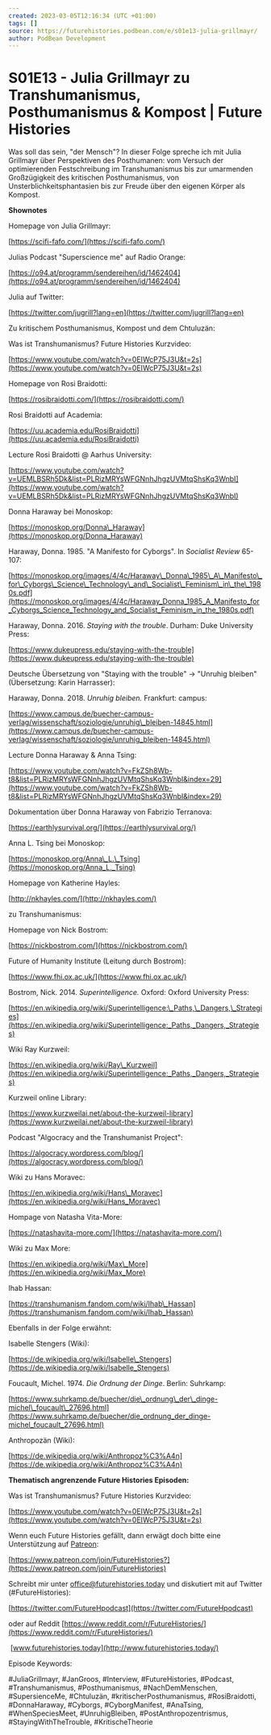 ```yaml
---
created: 2023-03-05T12:16:34 (UTC +01:00)
tags: []
source: https://futurehistories.podbean.com/e/s01e13-julia-grillmayr/
author: PodBean Development
---
```


# S01E13 - Julia Grillmayr zu Transhumanismus, Posthumanismus & Kompost | Future Histories

Was soll das sein, "der Mensch"? In dieser Folge spreche ich mit Julia Grillmayr über Perspektiven des Posthumanen: vom Versuch der optimierenden Festschreibung im Transhumanismus bis zur umarmenden Großzügigkeit des kritischen Posthumanismus, von Unsterblichkeitsphantasien bis zur Freude über den eigenen Körper als Kompost.

**Shownotes**

  
Homepage von Julia Grillmayr:

[https://scifi-fafo.com/](https://scifi-fafo.com/)

  
Julias Podcast "Superscience me" auf Radio Orange:

[https://o94.at/programm/sendereihen/id/1462404](https://o94.at/programm/sendereihen/id/1462404)

  
Julia auf Twitter:

[https://twitter.com/jugrill?lang=en](https://twitter.com/jugrill?lang=en)

  
Zu kritischem Posthumanismus, Kompost und dem Chtuluzän:

  
Was ist Transhumanismus? Future Histories Kurzvideo:

[https://www.youtube.com/watch?v=0EIWcP75J3U&t=2s](https://www.youtube.com/watch?v=0EIWcP75J3U&t=2s)

  
Homepage von Rosi Braidotti:

[https://rosibraidotti.com/](https://rosibraidotti.com/)

  
Rosi Braidotti auf Academia:

[https://uu.academia.edu/RosiBraidotti](https://uu.academia.edu/RosiBraidotti)

  
Lecture Rosi Braidotti @ Aarhus University:

[https://www.youtube.com/watch?v=UEMLBSRh5Dk&list=PLRizMRYsWFGNnhJhgzUVMtqShsKq3WnbI](https://www.youtube.com/watch?v=UEMLBSRh5Dk&list=PLRizMRYsWFGNnhJhgzUVMtqShsKq3WnbI)

  
Donna Haraway bei Monoskop:

[https://monoskop.org/Donna\_Haraway](https://monoskop.org/Donna_Haraway)

  
Haraway, Donna. 1985. "A Manifesto for Cyborgs". In _Socialist Review_ 65-107:

[https://monoskop.org/images/4/4c/Haraway\_Donna\_1985\_A\_Manifesto\_for\_Cyborgs\_Science\_Technology\_and\_Socialist\_Feminism\_in\_the\_1980s.pdf](https://monoskop.org/images/4/4c/Haraway_Donna_1985_A_Manifesto_for_Cyborgs_Science_Technology_and_Socialist_Feminism_in_the_1980s.pdf)

  
Haraway, Donna. 2016. _Staying with the trouble_. Durham: Duke University Press:

[https://www.dukeupress.edu/staying-with-the-trouble](https://www.dukeupress.edu/staying-with-the-trouble)

  
Deutsche Übersetzung von "Staying with the trouble" -> "Unruhig bleiben" (Übersetzung: Karin Harrasser):

Haraway, Donna. 2018. _Unruhig bleiben._ Frankfurt: campus:

[https://www.campus.de/buecher-campus-verlag/wissenschaft/soziologie/unruhig\_bleiben-14845.html](https://www.campus.de/buecher-campus-verlag/wissenschaft/soziologie/unruhig_bleiben-14845.html)

  
Lecture Donna Haraway & Anna Tsing:

[https://www.youtube.com/watch?v=FkZSh8Wb-t8&list=PLRizMRYsWFGNnhJhgzUVMtqShsKq3WnbI&index=29](https://www.youtube.com/watch?v=FkZSh8Wb-t8&list=PLRizMRYsWFGNnhJhgzUVMtqShsKq3WnbI&index=29)

  
Dokumentation über Donna Haraway von Fabrizio Terranova:

[https://earthlysurvival.org/](https://earthlysurvival.org/)

  
Anna L. Tsing bei Monoskop:

[https://monoskop.org/Anna\_L.\_Tsing](https://monoskop.org/Anna_L._Tsing)

  
Homepage von Katherine Hayles:

[http://nkhayles.com/](http://nkhayles.com/)

  
zu Transhumanismus:

  
Homepage von Nick Bostrom:

[https://nickbostrom.com/](https://nickbostrom.com/)

  
Future of Humanity Institute (Leitung durch Bostrom):

[https://www.fhi.ox.ac.uk/](https://www.fhi.ox.ac.uk/)

  
Bostrom, Nick. 2014. _Superintelligence._ Oxford: Oxford University Press:

[https://en.wikipedia.org/wiki/Superintelligence:\_Paths,\_Dangers,\_Strategies](https://en.wikipedia.org/wiki/Superintelligence:_Paths,_Dangers,_Strategies)

  
Wiki Ray Kurzweil:

[https://en.wikipedia.org/wiki/Ray\_Kurzweil](https://en.wikipedia.org/wiki/Superintelligence:_Paths,_Dangers,_Strategies)

  
Kurzweil online Library:

[https://www.kurzweilai.net/about-the-kurzweil-library](https://www.kurzweilai.net/about-the-kurzweil-library)

  
Podcast "Algocracy and the Transhumanist Project":

[https://algocracy.wordpress.com/blog/](https://algocracy.wordpress.com/blog/)

  
Wiki zu Hans Moravec:

[https://en.wikipedia.org/wiki/Hans\_Moravec](https://en.wikipedia.org/wiki/Hans_Moravec)

  
Hompage von Natasha Vita-More:

[https://natashavita-more.com/](https://natashavita-more.com/)

  
Wiki zu Max More:

[https://en.wikipedia.org/wiki/Max\_More](https://en.wikipedia.org/wiki/Max_More)

  
Ihab Hassan:

[https://transhumanism.fandom.com/wiki/Ihab\_Hassan](https://transhumanism.fandom.com/wiki/Ihab_Hassan)

Ebenfalls in der Folge erwähnt:

  
Isabelle Stengers (Wiki):

[https://de.wikipedia.org/wiki/Isabelle\_Stengers](https://de.wikipedia.org/wiki/Isabelle_Stengers)

  
Foucault, Michel. 1974. _Die Ordnung der Dinge_. Berlin: Suhrkamp:

[https://www.suhrkamp.de/buecher/die\_ordnung\_der\_dinge-michel\_foucault\_27696.html](https://www.suhrkamp.de/buecher/die_ordnung_der_dinge-michel_foucault_27696.html)

  
Anthropozän (Wiki):

[https://de.wikipedia.org/wiki/Anthropoz%C3%A4n](https://de.wikipedia.org/wiki/Anthropoz%C3%A4n)

**Thematisch angrenzende Future Histories Episoden:**

Was ist Transhumanismus? Future Histories Kurzvideo:

[https://www.youtube.com/watch?v=0EIWcP75J3U&t=2s](https://www.youtube.com/watch?v=0EIWcP75J3U&t=2s)

Wenn euch Future Histories gefällt, dann erwägt doch bitte eine Unterstützung auf [Patreon](https://www.patreon.com/join/FutureHistories):

[https://www.patreon.com/join/FutureHistories?](https://www.patreon.com/join/FutureHistories)

Schreibt mir unter [office@futurehistories.today](mailto:office@futurehistories.today) und diskutiert mit auf Twitter (#FutureHistories):

[https://twitter.com/FutureHpodcast](https://twitter.com/FutureHpodcast)

oder auf Reddit [https://www.reddit.com/r/FutureHistories/](https://www.reddit.com/r/FutureHistories/)

 [www.futurehistories.today](http://www.futurehistories.today/)

Episode Keywords:

#JuliaGrillmayr, #JanGroos, #Interview, #FutureHistories, #Podcast, #Transhumanismus, #Posthumanismus, #NachDemMenschen, #SupersienceMe, #Chtuluzän, #kritischerPosthumanismus, #RosiBraidotti, #DonnaHaraway, #Cyborgs, #CyborgManifest, #AnaTsing, #WhenSpeciesMeet, #UnruhigBleiben, #PostAnthropozentrismus, #StayingWithTheTrouble, #KritischeTheorie
